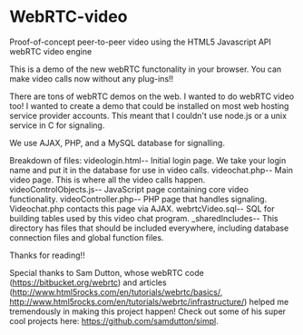 WebRTC-video
============

Proof-of-concept peer-to-peer video using the HTML5 Javascript API webRTC video engine

This is a demo of the new webRTC functonality in your browser. You can make video calls now without any plug-ins!!

There are tons of webRTC demos on the web. I wanted to do webRTC video too! I wanted to create a demo that could be installed on most web hosting service provider accounts. This meant that I couldn't use node.js or a unix service in C for signaling.

We use AJAX, PHP, and a MySQL database for signalling.

Breakdown of files:
videologin.html--	Initial login page. We take your login name and put it in the database for use in video calls.
videochat.php--		Main video page. This is where all the video calls happen.
videoControlObjects.js--	JavaScript page containing core video functionality.
videoController.php--		PHP page that handles signaling. Videochat.php contacts this page via AJAX.
webrtcVideo.sql--			SQL for building tables used by this video chat program.
_sharedIncludes--			This directory has files that should be included everywhere, including database connection files and global function files.

Thanks for reading!!

Special thanks to Sam Dutton, whose webRTC code (https://bitbucket.org/webrtc) and articles (http://www.html5rocks.com/en/tutorials/webrtc/basics/, http://www.html5rocks.com/en/tutorials/webrtc/infrastructure/) helped me tremendously in making this project happen! Check out some of his super cool projects here: https://github.com/samdutton/simpl.